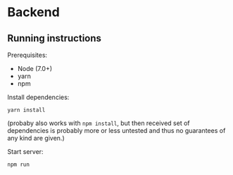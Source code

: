 # Backend

## Running instructions
Prerequisites:
- Node (7.0+)
- yarn
- npm

Install dependencies:
```
yarn install
```
(probaby also works with `npm install`, but then received set of dependencies is probably more or less untested and thus no guarantees of any kind are given.)

Start server:
```
npm run
```
